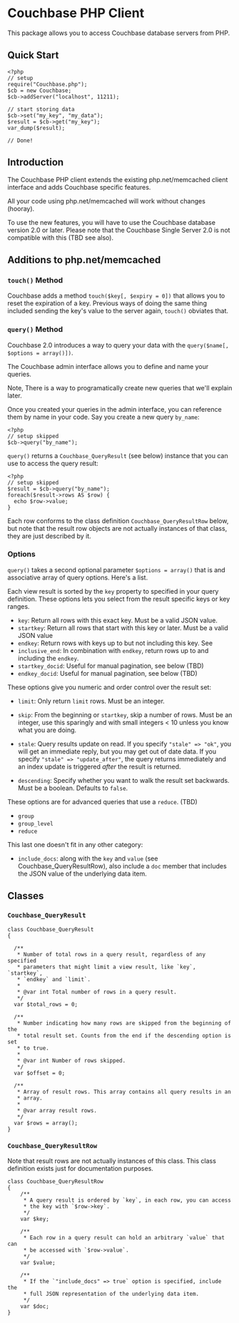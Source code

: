 # Couchbase PHP Client

This package allows you to access Couchbase database servers from PHP.

## Quick Start

    <?php
    // setup
    require("Couchbase.php");
    $cb = new Couchbase;
    $cb->addServer("localhost", 11211);
    
    // start storing data
    $cb->set("my_key", "my_data");
    $result = $cb->get("my_key");
    var_dump($result);

    // Done!

## Introduction

The Couchbase PHP client extends the existing php.net/memcached client
interface and adds Couchbase specific features.

All your code using php.net/memcached will work without changes (hooray).

To use the new features, you will have to use the Couchbase database version
2.0 or later. Please note that the Couchbase Single Server 2.0 is not
compatible with this (TBD see also).


## Additions to php.net/memcached

### `touch()` Method

Couchbase adds a method `touch($key[, $expiry = 0])` that allows you to reset
the expiration of a key. Previous ways of doing the same thing included
sending the key's value to the server again, `touch()` obviates that.

### `query()` Method

Couchbase 2.0 introduces a way to query your data with the
`query($name[, $options = array()])`.

The Couchbase admin interface allows you to define and name your queries.

Note, There is a way to programatically create new queries that we'll explain
later.

Once you created your queries in the admin interface, you can reference them
by name in your code. Say you create a new query `by_name`:

    <?php
    // setup skipped
    $cb->query("by_name");

`query()` returns a `Couchbase_QueryResult` (see below) instance that you can
 use to access the query result:

    <?php
    // setup skipped
    $result = $cb->query("by_name");
    foreach($result->rows AS $row) {
      echo $row->value;
    }

Each row conforms to the class definition `Couchbase_QueryResultRow` below,
but note that the result row objects are not actually instances of that class,
they are just described by it.


### Options

`query()` takes a second optional parameter `$options = array()` that is and
associative array of query options. Here's a list.

Each view result is sorted by the `key` property to specified in your query
definition. These options lets you select from the result specific keys or
key ranges.

 - `key`: Return all rows with this exact key. Must be a valid JSON value.
 - `startkey`: Return all rows that start with this key or later. Must be a
      valid JSON value
 - `endkey`: Return rows with keys up to but not including this key. See
 - `inclusive_end`: In combination with `endkey`, return rows up to and
      including the `endkey`.
 - `startkey_docid`: Useful for manual pagination, see below (TBD)
 - `endkey_docid`: Useful for manual pagination, see below (TBD)

These options give you numeric and order control over the result set:

 - `limit`: Only return `limit` rows. Must be an integer.
 - `skip`: From the beginning or `startkey`, skip a number of rows. Must be
      an integer, use this sparingly and with small integers < 10 unless you
      know what you are doing.

 - `stale`: Query results update on read. If you specify `"stale" => "ok"`,
      you will get an immediate reply, but you may get out of date data.
      If you specify `"stale" => "update_after"`, the query returns
      immediately and an index update is triggered *after* the result is
      returned.

 - `descending`: Specify whether you want to walk the result set backwards.
      Must be a boolean. Defaults to `false`.

These options are for advanced queries that use a `reduce`. (TBD)

 - `group`
 - `group_level`
 - `reduce`

This last one doesn't fit in any other category:

 - `include_docs`: along with the `key` and `value`
   (see Couchbase_QueryResultRow), also include a `doc` member that includes
   the JSON value of the underlying data item.

## Classes

### `Couchbase_QueryResult`


    class Couchbase_QueryResult
    {

      /**
       * Number of total rows in a query result, regardless of any specified
       * parameters that might limit a view result, like `key`, `startkey`,
       * `endkey` and `limit`.
       *
       * @var int Total number of rows in a query result.
       */
      var $total_rows = 0;

      /**
       * Number indicating how many rows are skipped from the beginning of the
       * total result set. Counts from the end if the descending option is set
       * to true.
       *
       * @var int Number of rows skipped.
       */
      var $offset = 0;

      /**
       * Array of result rows. This array contains all query results in an
       * array.
       *
       * @var array result rows.
       */
      var $rows = array();
    }

### `Couchbase_QueryResultRow`

Note that result rows are not actually instances of this class. This class
definition exists just for documentation purposes.

    class Couchbase_QueryResultRow
    {
        /**
         * A query result is ordered by `key`, in each row, you can access
         * the key with `$row->key`.
         */
        var $key;

        /**
         * Each row in a query result can hold an arbitrary `value` that can
         * be accessed with `$row->value`.
         */
        var $value;

        /**
         * If the `"include_docs" => true` option is specified, include the
         * full JSON representation of the underlying data item.
         */
        var $doc;
    }
